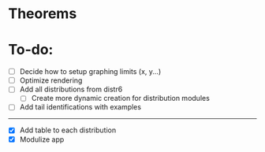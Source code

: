 # Theorems

# To-do:

- [ ] Decide how to setup graphing limits (x, y...)
- [ ] Optimize rendering
- [ ] Add all distributions from distr6
  - [ ] Create more dynamic creation for distribution modules
- [ ] Add tail identifications with examples
---

- [x] Add table to each distribution
- [x] Modulize app